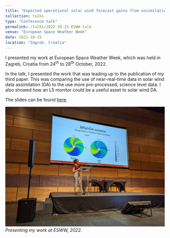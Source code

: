```yaml
---
title: "Expected operational solar wind forecast gains from assimilation of in situ L5 observations."
collection: talks
type: "Conference talk"
permalink: /talks/2022-10-25-ESWW-talk
venue: "European Space Weather Week"
date: 2022-10-25 
location: "Zagreb, Croatia"
---
```


I presented my work at European Space Weather Week, which was held in Zagreb, Croatia from 24<sup>th</sup> to 28<sup>th</sup> October, 2022.

In the talk, I presented the work that was leading up to the publication of my third paper. This was comparing the use of near-real-time data in solar wind data assimilation (DA) to the use more pre-processed, science level data. I also showed how an L5 monitor could be a useful asset to solar wind DA.  

The slides can be found [here](slides/ESWW_presentation_2022.pdf).

![ESWW talk](pictures/ESWW_talk.jpeg)
*Presenting my work at ESWW, 2022.*
